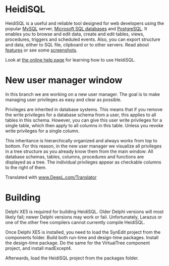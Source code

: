 # HeidiSQL
HeidiSQL is a useful and reliable tool designed for web developers using the popular [MySQL](http://www.mysql.com/) server, [Microsoft SQL databases](http://www.microsoft.com/sql/) and [PostgreSQL](http://www.postgresql.org/). It enables you to browse and edit data, create and edit tables, views, procedures, triggers and scheduled events. Also, you can export structure and data, either to SQL file, clipboard or to other servers. Read about [features](https://www.heidisql.com/#featurelist) or see some [screenshots](https://www.heidisql.com/screenshots.php). 

Look at [the online help page](http://www.heidisql.com/help.php) for learning how to use HeidiSQL.

# New user manager window
In this branch we are working on a new user manager. The goal is to make managing user privileges as easy and clear as possible. 

Privileges are inherited in database systems. This means that if you remove the write privileges for a database schema from a user, this applies to all tables in this schema. However, you can give this user write privileges for a single table, which then apply to all columns in this table. Unless you revoke write privileges for a single column.

This inheritance is hierarchically organized and always works from top to bottom. For this reason, in the new user manager we visualize all privileges in a tree structure as you already know them from the main window: All database schemas, tables, columns, procedures and functions are displayed as a tree. The individual privileges appear as checkable columns to the right of them.

Translated with www.DeepL.com/Translator

# Building
Delphi XE5 is required for building HeidiSQL. Older Delphi versions will most likely fail; newer Delphi versions may work or fail. Unfortunately, Larazus or one 
of the other free compilers cannot currently compile HeidiSQL.

Once Delphi XE5 is installed, you need to load the SynEdit project from the components folder. Build both run-time and design-time packages. Install the 
design-time package. Do the same for the VirtualTree component project, and install madExcept4.

Afterwards, load the HeidiSQL project from the packages folder.

